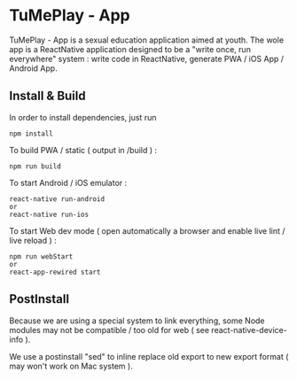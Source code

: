 # TuMePlay - App

TuMePlay - App is a sexual education application aimed at youth. The wole app is a ReactNative application designed to be a "write once, run everywhere" system : write code in ReactNative, generate PWA / iOS App / Android App.

## Install & Build

In order to install dependencies, just run 

```
npm install
```

To build PWA / static ( output in /build ) : 

```
npm run build
```

To start Android / iOS emulator : 

```
react-native run-android
or 
react-native run-ios
```

To start Web dev mode ( open automatically a browser and enable live lint / live reload ) : 

```
npm run webStart
or 
react-app-rewired start
```

## PostInstall 

Because we are using a special system to link everything, some Node modules may not be compatible / too old for web ( see react-native-device-info ).

We use a postinstall "sed" to inline replace old export to new export format ( may won't work on Mac system ).